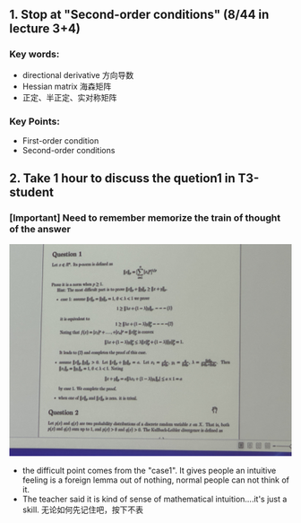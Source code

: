 ## 1. Stop at "Second-order conditions" (8/44 in lecture 3+4)
### Key words:
- directional derivative 方向导数
- Hessian matrix 海森矩阵
- 正定、半正定、实对称矩阵
### Key Points:
- First-order condition
- Second-order conditions

## 2.  Take 1 hour to discuss the quetion1 in T3-student
### [Important] Need to remember memorize the train of thought of the answer
![quetion1](pics/q1-2.jpg)
- the difficult point comes from the "case1". It gives people an intuitive feeling is a foreign lemma out of nothing, normal people can not think of it.
- The teacher said it is kind of sense of mathematical intuition....it's just a skill.  无论如何先记住吧，按下不表